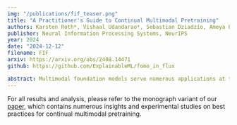 ```yaml
---
img: "/publications/fif_teaser.png"
title: "A Practitioner's Guide to Continual Multimodal Pretraining"
authors: Karsten Roth*, Vishaal Udandarao*, Sebastian Dziadzio, Ameya Prabhu, Medhi Cherti, Oriol Vinyals, Olivier Henaff, Samuel Albanie^x, Matthias Bethge^x, Zeynep Akata^x
publisher: Neural Information Processing Systems, NeurIPS
year: 2024
date: "2024-12-12"
filename: FIF
arxiv: https://arxiv.org/abs/2408.14471
github: https://github.com/ExplainableML/fomo_in_flux

abstract: Multimodal foundation models serve numerous applications at the intersection of vision and language. Still, despite being pretrained on extensive data, they become outdated over time. To keep models updated, research into continual pretraining mainly explores scenarios with either (1) infrequent, indiscriminate updates on large-scale new data, or (2) frequent, sample-level updates. However, practical model deployment often operates in the gap between these two limit cases, as real-world applications often demand adaptation to specific subdomains, tasks or concepts -- spread over the entire, varying life cycle of a model. In this work, we complement current perspectives on continual pretraining through a research test bed as well as provide comprehensive guidance for effective continual model updates in such scenarios. We first introduce FoMo-in-Flux, a continual multimodal pretraining benchmark with realistic compute constraints and practical deployment requirements, constructed over 63 datasets with diverse visual and semantic coverage. Using FoMo-in-Flux, we explore the complex landscape of practical continual pretraining through multiple perspectives: (1) A data-centric investigation of data mixtures and stream orderings that emulate real-world deployment situations, (2) a method-centric investigation ranging from simple fine-tuning and traditional continual learning strategies to parameter-efficient updates and model merging, (3) meta learning rate schedules and mechanistic design choices, and (4) the influence of model and compute scaling. Together, our insights provide a practitioner's guide to continual multimodal pretraining for real-world deployment.
---
```


For all results and analysis, please refer to the monograph variant of our [paper](https://arxiv.org/abs/2408.14471), which contains numerous insights and experimental studies on best practices for continual multimodal pretraining.
